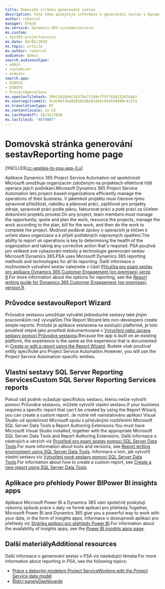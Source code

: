 ```yaml
---
title: Domovská stránka generování sestav
description: Toto téma poskytuje informace o generování sestav v Dynamics 365 Project Service Automation.
author: ruhercul
manager: kfend
ms.service: dynamics-365-customerservice
ms.custom:
- dyn365-projectservice
ms.date: 03/01/2019
ms.topic: article
ms.author: ruhercul
audience: Admin
search.audienceType:
- admin
- customizer
- enduser
search.app:
- D365CE
- D365PS
- ProjectOperations
ms.openlocfilehash: 30411818bdc1b370a71148cf79f743413167dab2
ms.sourcegitcommit: 5c4c9bf3ba018562d6cb3443c01d550489c415fa
ms.translationtype: HT
ms.contentlocale: cs-CZ
ms.lasthandoff: 10/16/2020
ms.locfileid: "4074007"
---
```

# <a name="reporting-home-page"></a><span data-ttu-id="19186-103">Domovská stránka generování sestav</span><span class="sxs-lookup"><span data-stu-id="19186-103">Reporting home page</span></span>

[!INCLUDE[cc-applies-to-psa-app-3.x](../includes/cc-applies-to-psa-app-3x.md)]

<span data-ttu-id="19186-104">Aplikace Dynamics 365 Project Service Automation od společnosti Microsoft umožňuje organizacím založeným na projektech efektivně řídit operace jejich podnikání.</span><span class="sxs-lookup"><span data-stu-id="19186-104">Microsoft Dynamics 365 Project Service Automation lets project-based organizations efficiently manage the operations of their business.</span></span> <span data-ttu-id="19186-105">V jakémkoli projektu musí členové týmu spravovat příležitost, nabídku a plánovat práci, zajišťovat pro projekty zdroje, spravovat práci podle plánu, fakturovat práci a poté práci za účelem dokončení projektu provést.</span><span class="sxs-lookup"><span data-stu-id="19186-105">On any project, team members must manage the opportunity, quote and plan the work, resource the projects, manage the work according to the plan, bill for the work, and then do the work to complete the project.</span></span> <span data-ttu-id="19186-106">Možnost podávat zprávy o operacích je klíčem k určení stavu organizace a k přijetí potřebných nápravných opatření.</span><span class="sxs-lookup"><span data-stu-id="19186-106">The ability to report on operations is key to determining the health of the organization and taking any corrective action that's required.</span></span> <span data-ttu-id="19186-107">PSA používá pro veškeré své vykazování metody a technologie generování sestav Microsoft Dynamics 365.</span><span class="sxs-lookup"><span data-stu-id="19186-107">PSA uses Microsoft Dynamics 365 reporting methods and technologies for all its reporting.</span></span> <span data-ttu-id="19186-108">Další informace o možnostech vytváření sestav naleznete v části [Příručka pro psaní sestav pro aplikace Dynamics 365 Customer Engagement (on-premises) verze 9](https://docs.microsoft.com/dynamics365/customerengagement/on-premises/analytics/reporting-analytics-with-dynamics-365).</span><span class="sxs-lookup"><span data-stu-id="19186-108">For more information about the options for reporting, see the [Report writing guide for Dynamics 365 Customer Engagement (on-premises), version 9](https://docs.microsoft.com/dynamics365/customerengagement/on-premises/analytics/reporting-analytics-with-dynamics-365).</span></span>

## <a name="report-wizard"></a><span data-ttu-id="19186-109">Průvodce sestavou</span><span class="sxs-lookup"><span data-stu-id="19186-109">Report Wizard</span></span>

<span data-ttu-id="19186-110">Průvodce sestavou umožňuje vytvářet jednoduché sestavy také jiným pracovníkům než vývojářům.</span><span class="sxs-lookup"><span data-stu-id="19186-110">The Report Wizard lets non-developers create simple reports.</span></span> <span data-ttu-id="19186-111">Protože je aplikace sestavena na existující platformě, je toto prostředí stejné jako prostředí dokumentované v [Vytvoření nebo úprava sestavy pomocí Průvodce sestavou](https://docs.microsoft.com/dynamics365/customerengagement/on-premises/basics/create-edit-copy-report-wizard).</span><span class="sxs-lookup"><span data-stu-id="19186-111">Because the app is built on an existing platform, the experience is the same as the experience that is documented in [Create or edit a report using the Report Wizard](https://docs.microsoft.com/dynamics365/customerengagement/on-premises/basics/create-edit-copy-report-wizard).</span></span> <span data-ttu-id="19186-112">Budete však používat entity specifické pro Project Service Automation.</span><span class="sxs-lookup"><span data-stu-id="19186-112">However, you will use the Project Service Automation-specific entities.</span></span>

## <a name="custom-sql-server-reporting-services-reports"></a><span data-ttu-id="19186-113">Vlastní sestavy SQL Server Reporting Services</span><span class="sxs-lookup"><span data-stu-id="19186-113">Custom SQL Server Reporting Services reports</span></span>

<span data-ttu-id="19186-114">Pokud váš podnik vyžaduje specifickou sestavu, kterou nelze vytvořit pomocí Průvodce sestavou, můžete vytvořit vlastní sestavu.</span><span class="sxs-lookup"><span data-stu-id="19186-114">If your business requires a specific report that can't be created by using the Report Wizard, you can create a custom report.</span></span> <span data-ttu-id="19186-115">Je nutné mít nainstalovánu aplikaci Visual Studio od společnost Microsoft spolu s příslušnými rozšířeními Microsoft SQL Server Data Tools a Report Authoring Extensions.</span><span class="sxs-lookup"><span data-stu-id="19186-115">You must have Microsoft Visual Studio installed, together with the appropriate Microsoft SQL Server Data Tools and Report Authoring Extensions.</span></span> <span data-ttu-id="19186-116">Další informace o nástrojích a verzích viz [Prostředí pro psaní sestav pomocí SQL Server Data Tools](https://docs.microsoft.com/dynamics365/customerengagement/on-premises/analytics/report-writing-environment-using-sql-server-data-tools).</span><span class="sxs-lookup"><span data-stu-id="19186-116">For more information about tools and versions, see [Report writing environment using SQL Server Data Tools](https://docs.microsoft.com/dynamics365/customerengagement/on-premises/analytics/report-writing-environment-using-sql-server-data-tools).</span></span> <span data-ttu-id="19186-117">Informace o tom, jak vytvořit vlastní sestavu viz [Vytvoření nové sestavy pomocí SQL Server Data Tools](https://docs.microsoft.com/dynamics365/customerengagement/on-premises/analytics/create-a-new-report-using-sql-server-data-tools).</span><span class="sxs-lookup"><span data-stu-id="19186-117">For information about how to create a custom report, see [Create a new report using SQL Server Data Tools](https://docs.microsoft.com/dynamics365/customerengagement/on-premises/analytics/create-a-new-report-using-sql-server-data-tools).</span></span>

## <a name="power-bi-insights-apps"></a><span data-ttu-id="19186-118">Aplikace pro přehledy Power BI</span><span class="sxs-lookup"><span data-stu-id="19186-118">Power BI insights apps</span></span>

<span data-ttu-id="19186-119">Aplikace Microsoft Power BI a Dynamics 365 vám společně poskytují výkonný způsob práce s daty ve formě aplikací pro přehledy.</span><span class="sxs-lookup"><span data-stu-id="19186-119">Together, Microsoft Power BI and Dynamics 365 give you a powerful way to work with your data, in the form of insights apps.</span></span> <span data-ttu-id="19186-120">Informace o dostupnosti aplikací pro přehledy viz [Stránka aplikací pro přehledy Power BI](https://powerbi.microsoft.com/power-bi-insights-apps/).</span><span class="sxs-lookup"><span data-stu-id="19186-120">For information about the availability of insights apps, see the [Power BI insights apps page](https://powerbi.microsoft.com/power-bi-insights-apps/).</span></span>


## <a name="additional-resources"></a><span data-ttu-id="19186-121">Další materiály</span><span class="sxs-lookup"><span data-stu-id="19186-121">Additional resources</span></span>
<span data-ttu-id="19186-122">Další informace o generování sestav v PSA viz následující témata:</span><span class="sxs-lookup"><span data-stu-id="19186-122">For more information about reporting in PSA, see the following topics:</span></span>

- [<span data-ttu-id="19186-123">Práce s datovým modelem Project Service</span><span class="sxs-lookup"><span data-stu-id="19186-123">Working with the Project Service data model</span></span>](reports-working-project-service-data-model.md)
- [<span data-ttu-id="19186-124">Řídicí panely</span><span class="sxs-lookup"><span data-stu-id="19186-124">Dashboards</span></span>](reports-dashboards.md)

